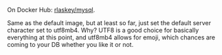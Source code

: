 On Docker Hub: [rlaskey/mysql](https://hub.docker.com/r/rlaskey/mysql/).

Same as the default image, but at least so far, just set the default server
character set to utf8mb4. Why? UTF8 is a good choice for basically everything
at this point, and utf8mb4 allows for emoji, which chances are coming to your
DB whether you like it or not.
